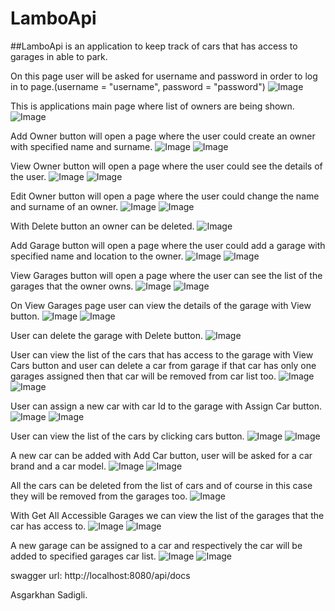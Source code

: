 # LamboApi 

##LamboApi is an application to keep track of cars that has access to garages in able to park.

On this page user will be asked for username and password in order to log in to page.(username = "username", password = "password")
![Image](images/Login.PNG)



This is applications main page where list of owners are being shown.
![Image](images/MainPage.PNG)


Add Owner button will open a page where the user could create an owner with specified name and surname.
![Image](images/AddOwner.jpg)
![Image](images/AddOwner1.PNG)


View Owner button will open a page where the user could see the details of the user.
![Image](images/ViewOwner.jpg)
![Image](images/ViewOwner1.PNG)


Edit Owner button will open a page where the user could change the name and surname of an owner.
![Image](images/EditOwner.jpg)
![Image](images/EditOwner1.PNG)


With Delete button an owner can be deleted.
![Image](images/DeleteOwner.jpg)

Add Garage button will open a page where the user could add a garage with specified name and location to the owner.
![Image](images/AddGarage.jpg)
![Image](images/AddGarage1.PNG)

View Garages button will open a page where the user can see the list of the garages that the owner owns.
![Image](images/ViewGarages.jpg)
![Image](images/ViewGarages1.PNG)

On View Garages page user can view the details of the garage with View button.
![Image](images/ViewGarage.jpg)
![Image](images/ViewGarage1.PNG)


User can delete the garage with Delete button.
![Image](images/DeleteGarage.jpg)

User can view the list of the cars that has access to the garage with View Cars button and user can delete a car from garage if that car has only one garages assigned then that car will be removed from car list too.
![Image](images/ViewCars.jpg)
![Image](images/ViewCars1.PNG)

User can assign a new car with car Id to the garage with Assign Car button.
![Image](images/AssignCar.jpg)
![Image](images/AssignCar1.PNG)

User can view the list of the cars by clicking cars button.
![Image](images/Cars.jpg)
![Image](images/Cars1.PNG)

A new car can be added with Add Car button, user will be asked for a car brand and a car model.
![Image](images/AddCar.jpg)
![Image](images/AddCar1.PNG)


All the cars can be deleted from the list of cars and of course in this case they will be removed from the garages too.
![Image](images/DeleteAllCars.jpg)


With Get All Accessible Garages we can view the list of the garages that the car has access to.
![Image](images/GetAllAccessableGarages.jpg)
![Image](images/GetAllAccessableGarages1.PNG)

A new garage can be assigned to a car and respectively the car will be added to specified garages car list.
![Image](images/AssignGarage.jpg)
![Image](images/AssignGarage1.PNG)


swagger url: http://localhost:8080/api/docs

Asgarkhan Sadigli.



